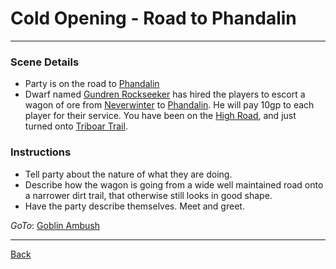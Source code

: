 # Cold Opening - Road to Phandalin
---

### Scene Details
 - Party is on the road to [Phandalin](../locations/phandalin.md)
 - Dwarf named [Gundren Rockseeker](../npcs/gundren-rockseeker.md) has hired the players to escort a wagon of ore from [Neverwinter](../locations/neverwinter.md) to [Phandalin](../locations/phandalin.md). He will pay 10gp to each player for their service.
 You have been on the [High Road](../locations/high-road.md), and just turned onto [Triboar Trail](../locations/triboar-trail.md).

 ### Instructions
 - Tell party about the nature of what they are doing.
 - Describe how the wagon is going from a wide well maintained road onto a narrower dirt trail, that otherwise still looks in good shape.
 - Have the party describe themselves. Meet and greet.

 _GoTo_: [Goblin Ambush](./goblin-ambush.md)

---
[Back](../index.md)
